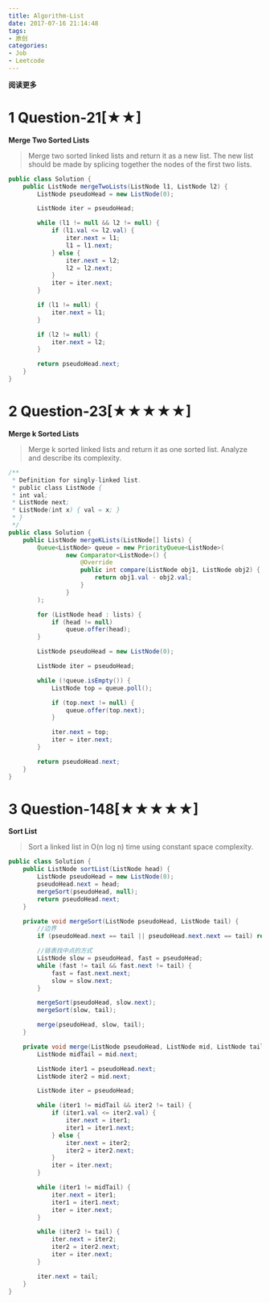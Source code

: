 ```yaml
---
title: Algorithm-List
date: 2017-07-16 21:14:48
tags: 
- 原创
categories: 
- Job
- Leetcode
---
```


__阅读更多__

<!--more-->

# 1 Question-21[★★]

__Merge Two Sorted Lists__

> Merge two sorted linked lists and return it as a new list. The new list should be made by splicing together the nodes of the first two lists.

```java
public class Solution {
    public ListNode mergeTwoLists(ListNode l1, ListNode l2) {
        ListNode pseudoHead = new ListNode(0);

        ListNode iter = pseudoHead;

        while (l1 != null && l2 != null) {
            if (l1.val <= l2.val) {
                iter.next = l1;
                l1 = l1.next;
            } else {
                iter.next = l2;
                l2 = l2.next;
            }
            iter = iter.next;
        }

        if (l1 != null) {
            iter.next = l1;
        }

        if (l2 != null) {
            iter.next = l2;
        }

        return pseudoHead.next;
    }
}
```

# 2 Question-23[★★★★★]

__Merge k Sorted Lists__

> Merge k sorted linked lists and return it as one sorted list. Analyze and describe its complexity.

```java
/**
 * Definition for singly-linked list.
 * public class ListNode {
 * int val;
 * ListNode next;
 * ListNode(int x) { val = x; }
 * }
 */
public class Solution {
    public ListNode mergeKLists(ListNode[] lists) {
        Queue<ListNode> queue = new PriorityQueue<ListNode>(
                new Comparator<ListNode>() {
                    @Override
                    public int compare(ListNode obj1, ListNode obj2) {
                        return obj1.val - obj2.val;
                    }
                }
        );

        for (ListNode head : lists) {
            if (head != null)
                queue.offer(head);
        }

        ListNode pseudoHead = new ListNode(0);

        ListNode iter = pseudoHead;

        while (!queue.isEmpty()) {
            ListNode top = queue.poll();

            if (top.next != null) {
                queue.offer(top.next);
            }

            iter.next = top;
            iter = iter.next;
        }

        return pseudoHead.next;
    }
}
```

# 3 Question-148[★★★★★]

__Sort List__

> Sort a linked list in O(n log n) time using constant space complexity.

```java
public class Solution {
    public ListNode sortList(ListNode head) {
        ListNode pseudoHead = new ListNode(0);
        pseudoHead.next = head;
        mergeSort(pseudoHead, null);
        return pseudoHead.next;
    }

    private void mergeSort(ListNode pseudoHead, ListNode tail) {
        //边界
        if (pseudoHead.next == tail || pseudoHead.next.next == tail) return;

        //链表找中点的方式
        ListNode slow = pseudoHead, fast = pseudoHead;
        while (fast != tail && fast.next != tail) {
            fast = fast.next.next;
            slow = slow.next;
        }

        mergeSort(pseudoHead, slow.next);
        mergeSort(slow, tail);

        merge(pseudoHead, slow, tail);
    }

    private void merge(ListNode pseudoHead, ListNode mid, ListNode tail) {
        ListNode midTail = mid.next;

        ListNode iter1 = pseudoHead.next;
        ListNode iter2 = mid.next;

        ListNode iter = pseudoHead;

        while (iter1 != midTail && iter2 != tail) {
            if (iter1.val <= iter2.val) {
                iter.next = iter1;
                iter1 = iter1.next;
            } else {
                iter.next = iter2;
                iter2 = iter2.next;
            }
            iter = iter.next;
        }

        while (iter1 != midTail) {
            iter.next = iter1;
            iter1 = iter1.next;
            iter = iter.next;
        }

        while (iter2 != tail) {
            iter.next = iter2;
            iter2 = iter2.next;
            iter = iter.next;
        }

        iter.next = tail;
    }
}
```

<!--

# 4 Question-000[★]

____

> 

```java
```

-->
